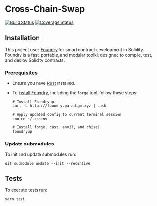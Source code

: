 # Cross-Chain-Swap

[![Build Status](https://github.com/1inch/cross-chain-swap/workflows/CI/badge.svg)](https://github.com/1inch/cross-chain-swap/actions)
[![Coverage Status](https://codecov.io/gh/1inch/cross-chain-swap/graph/badge.svg?token=gOb8pdfcxg)](https://codecov.io/gh/1inch/cross-chain-swap)

## Installation

This project uses [Foundry](https://github.com/foundry-rs/foundry) for smart contract development in Solidity. Foundry is a fast, portable, and modular toolkit designed to compile, test, and deploy Solidity contracts.

### Prerequisites

- Ensure you have [Rust](https://www.rust-lang.org/tools/install) installed.
- To [install Foundry](https://book.getfoundry.sh/getting-started/installation), including the `forge` tool, follow these steps:

  ``` shell
  # Install Foundryup:
  curl -L https://foundry.paradigm.xyz | bash
  
  # Apply updated config to current terminal session
  source ~/.zshenv
  
  # Install forge, cast, anvil, and chisel
  foundryup
  ```

### Update submodules

To init and update submodules run:

``` shell
git submodule update --init --recursive
```

## Tests

To execute tests run:

``` shell
yarn test
```
